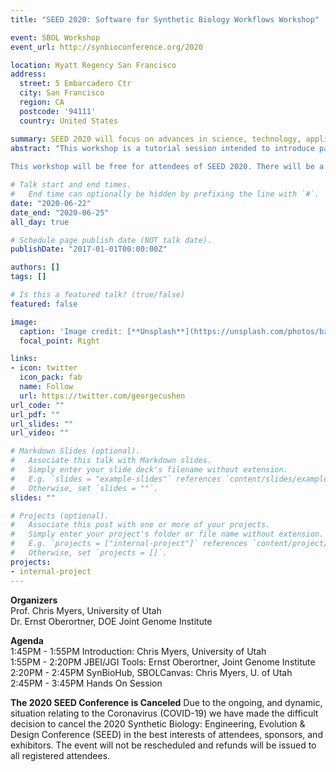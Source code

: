 ```yaml
---
title: "SEED 2020: Software for Synthetic Biology Workflows Workshop"

event: SBOL Workshop
event_url: http://synbioconference.org/2020

location: Hyatt Regency San Francisco
address:
  street: 5 Embarcadero Ctr
  city: San Francisco
  region: CA
  postcode: '94111'
  country: United States

summary: SEED 2020 will focus on advances in science, technology, applications, and related investments in the field of synthetic biology. 
abstract: "This workshop is a tutorial session intended to introduce participants to recent software tools and how they can be used to address common challenges in synthetic biology. The first half of the workshop will introduce a number of recent software tools and key underlying technologies, then show how these can be combined and incorporated into effective organism engineering workflows. In the second half, participants will work hands-on with the tools in groups, with the instructors assisting them in applying tools hands-on to address prototypical example problems and/or challenges from their own work. For the second half, participants are strongly encouraged to bring a laptop with network access.  
  
This workshop will be free for attendees of SEED 2020. There will be a small fee if you wish to attend this workshop without attending SEED."

# Talk start and end times.
#   End time can optionally be hidden by prefixing the line with `#`.
date: "2020-06-22"
date_end: "2020-06-25"
all_day: true

# Schedule page publish date (NOT talk date).
publishDate: "2017-01-01T00:00:00Z"

authors: []
tags: []

# Is this a featured talk? (true/false)
featured: false

image:
  caption: 'Image credit: [**Unsplash**](https://unsplash.com/photos/bzdhc5b3Bxs)'
  focal_point: Right

links:
- icon: twitter
  icon_pack: fab
  name: Follow
  url: https://twitter.com/georgecushen
url_code: ""
url_pdf: ""
url_slides: ""
url_video: ""

# Markdown Slides (optional).
#   Associate this talk with Markdown slides.
#   Simply enter your slide deck's filename without extension.
#   E.g. `slides = "example-slides"` references `content/slides/example-slides.md`.
#   Otherwise, set `slides = ""`.
slides: ""

# Projects (optional).
#   Associate this post with one or more of your projects.
#   Simply enter your project's folder or file name without extension.
#   E.g. `projects = ["internal-project"]` references `content/project/deep-learning/index.md`.
#   Otherwise, set `projects = []`.
projects:
- internal-project
---
```

**Organizers**  
Prof. Chris Myers, University of Utah  
Dr. Ernst Oberortner, DOE Joint Genome Institute

**Agenda**  
1:45PM - 1:55PM Introduction: Chris Myers, University of Utah  
1:55PM - 2:20PM JBEI/JGI Tools: Ernst Oberortner, Joint Genome Institute  
2:20PM - 2:45PM SynBioHub, SBOLCanvas: Chris Myers, U. of Utah  
2:45PM - 3:45PM Hands On Session

**The 2020 SEED Conference is Canceled**
Due to the ongoing, and dynamic, situation relating to the Coronavirus (COVID-19) we have made the difficult decision to cancel the 2020 Synthetic Biology: Engineering, Evolution & Design Conference (SEED) in the best interests of attendees, sponsors, and exhibitors. The event will not be rescheduled and refunds will be issued to all registered attendees. 
